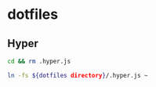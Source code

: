 # dotfiles


## Hyper

```sh
cd && rm .hyper.js
```


```sh
ln -fs ${dotfiles directory}/.hyper.js ~
```
